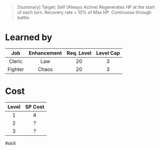 >[!summary]
>Target: Self (Always Active)
>Regenerates HP at the start of each turn.
>Recovery rate = 10% of Max HP.
>Continuous through battle.
# Learned by
|   Job   | Enhancement | Req. Level | Level Cap |
|:-------:|:-----------:|:----------:|:---------:|
| Cleric  |     Law     |     20     |     3     |
| Fighter |    Chaos    |     20     |     3     |

# Cost
| Level | SP Cost |
|:-----:|:-------:|
| 1     | 4       |
| 2     | ?       |
| 3     | ?       |

#skill 
